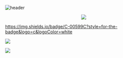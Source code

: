 
<!--
**dev-eajnim/dev-eajnim** is a ✨ _special_ ✨ repository because its `README.md` (this file) appears on your GitHub profile.

Here are some ideas to get you started:

- 🔭 I’m currently working on ...
- 🌱 I’m currently learning ...
- 👯 I’m looking to collaborate on ...
- 🤔 I’m looking for help with ...
- 💬 Ask me about ...
- 📫 How to reach me: ...
- 😄 Pronouns: ...
- ⚡ Fun fact: ...
-->
![header](https://capsule-render.vercel.app/api?type=cylinder&color=auto&height=250&section=header&text=Software%20developer&fontSize=80)
<p align="center">

<img src="https://img.shields.io/badge/Python-3766AB?style=flat-square&logo=Python&logoColor=white"/>

https://img.shields.io/badge/C-00599C?style=for-the-badge&logo=c&logoColor=white

<img src="https://img.shields.io/badge/TensorFlow-FF6F00?style=flat-square&logo=TensorFlow&logoColor=white"/>
</p>

<img src="https://ghchart.rshah.org/dev-eajnim"/>


